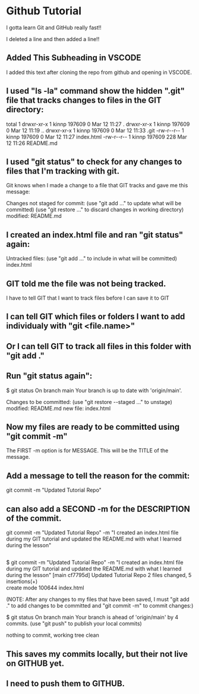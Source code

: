 # Github Tutorial

I gotta learn Git and GitHub really fast!!

I deleted a line and then added a line!!

## Added This Subheading in VSCODE

I added this text after cloning the repo 
from github and opening in VSCODE.

## I used "ls -la" command show the hidden ".git" file that tracks changes to files in the GIT directory:

total 1
drwxr-xr-x 1 kinnp 197609   0 Mar 12 11:27 .
drwxr-xr-x 1 kinnp 197609   0 Mar 12 11:19 ..
drwxr-xr-x 1 kinnp 197609   0 Mar 12 11:33 .git
-rw-r--r-- 1 kinnp 197609   0 Mar 12 11:27 index.html
-rw-r--r-- 1 kinnp 197609 228 Mar 12 11:26 README.md

## I used "git status" to check for any changes to files that I'm tracking with git.

Git knows when I made a change to a file that GIT tracks and gave me this message:

Changes not staged for commit:
  (use "git add <file>..." to update what will be committed)
  (use "git restore <file>..." to discard changes in working directory)
        modified:   README.md

## I created an index.html file and ran "git status" again: 

Untracked files:
  (use "git add <file>..." to include in what will be committed)
        index.html

## GIT told me the file was not being tracked.

I have to tell GIT that I want to track files before I can save it to GIT

## I can tell GIT which files or folders I want to add individualy with "git <file.name>"

## Or I can tell GIT to track all files in this folder with "git add ."

## Run "git status again":

$ git status
On branch main
Your branch is up to date with 'origin/main'.      

Changes to be committed:
  (use "git restore --staged <file>..." to unstage)
        modified:   README.md 
        new file:   index.html

## Now my files are ready to be committed using "git commit -m"

The FIRST -m option is for MESSAGE. This will be the TITLE of the message.

## Add a message to tell the reason for the commit: 

git commit -m "Updated Tutorial Repo"

## can also add a SECOND -m for the DESCRIPTION of the commit.

git commit -m "Updated Tutorial Repo" -m "I created an index.html file during my GIT tutorial and updated the README.md with what I learned during the lesson"

## <enter>

$ git commit -m "Updated Tutorial Repo" -m "I created an index.html file during my GIT tutorial and updated the README.md with what I learned during the lesson"
[main cf7795d] Updated Tutorial Repo
 2 files changed, 5 insertions(+)   
 create mode 100644 index.html  

(NOTE: After any changes to my files that have been saved, I must "git add ." to add changes to be committed and "git commit -m" to commit changes:)

$ git status
On branch main
Your branch is ahead of 'origin/main' by 4 commits.
  (use "git push" to publish your local commits)   

nothing to commit, working tree clean

## This saves my commits locally, but their not live on GITHUB yet.

## I need to push them to GITHUB.









